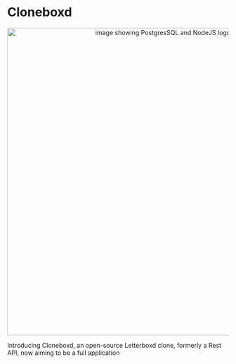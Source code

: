 # Cloneboxd
<p align="center">
  <img src="https://user-images.githubusercontent.com/80872981/159750766-57540e44-3cde-4889-9542-9ae8420e0ee1.png" alt="image showing PostgresSQL and NodeJS logos" width="700"/>
</p>

Introducing Cloneboxd, an open-source Letterboxd clone, formerly a Rest API, now aiming to be a full application
